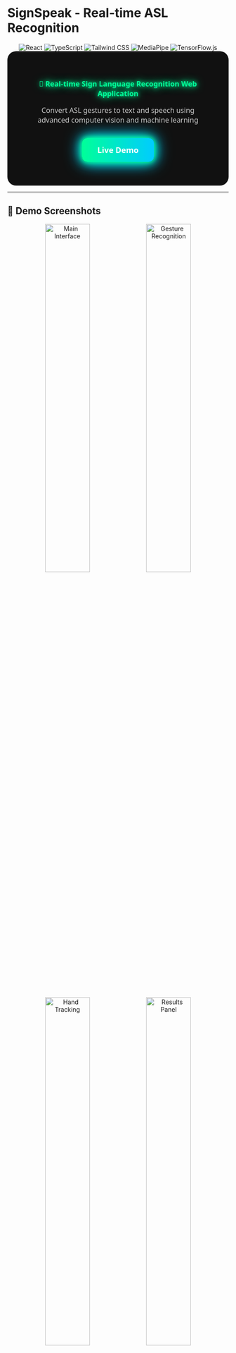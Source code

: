 # SignSpeak - Real-time ASL Recognition

<div align="center">
  <img src="https://img.shields.io/badge/React-18.3.1-61DAFB?style=for-the-badge&logo=react&logoColor=white" alt="React" />
  <img src="https://img.shields.io/badge/TypeScript-5.5.3-3178C6?style=for-the-badge&logo=typescript&logoColor=white" alt="TypeScript" />
  <img src="https://img.shields.io/badge/Tailwind_CSS-3.4.1-38B2AC?style=for-the-badge&logo=tailwind-css&logoColor=white" alt="Tailwind CSS" />
  <img src="https://img.shields.io/badge/MediaPipe-0.4.1-FF6B35?style=for-the-badge&logo=google&logoColor=white" alt="MediaPipe" />
  <img src="https://img.shields.io/badge/TensorFlow.js-4.22.0-FF6F00?style=for-the-badge&logo=tensorflow&logoColor=white" alt="TensorFlow.js" />
</div>
<div align="center" style="font-family: 'Segoe UI', Tahoma, Geneva, Verdana, sans-serif; background: #111; padding: 40px; border-radius: 20px; max-width: 800px; margin: auto;">
  <h3 style="color: #00ff99; text-shadow: 0 0 10px #00ff99, 0 0 20px #00ff99;">🤟 Real-time Sign Language Recognition Web Application</h3>
  <p style="color: #ccc; font-size: 16px; margin-bottom: 30px;">
    Convert ASL gestures to text and speech using advanced computer vision and machine learning
  </p>
  
  <a href="https://signgesture.netlify.app" target="_blank"
     style="display: inline-block; padding: 15px 35px; font-weight: 600; 
            font-size: 18px; color: #fff; background: linear-gradient(90deg, #00ff99, #00ccff); 
            border-radius: 12px; text-decoration: none; 
            box-shadow: 0 0 10px #00ff99, 0 0 20px #00ff99, 0 0 30px #00ccff, 0 0 40px #00ccff;
            transition: all 0.3s ease-in-out;">
    Live Demo
  </a>
</div>


---
## 📸 Demo Screenshots

<div align="center">
  <img src="./demo/intro.png" alt="Main Interface" width="45%" />
  <img src="./demo/instuctions.png" alt="Gesture Recognition" width="45%" />
</div>

<div align="center">
  <img src="./demo/guide.png" alt="Hand Tracking" width="45%" />
  <img src="./demo/ml.png" alt="Results Panel" width="45%" />
</div>


## 🌟 Features

### 🎥 **Real-time Camera Integration**
- High-definition camera feed with 30 FPS processing
- Multi-camera support with device switching
- Automatic camera permissions handling
- Live status indicators and error recovery

### 🤲 **Advanced Hand Detection**
- MediaPipe Hands integration for precise landmark detection
- Real-time hand tracking with confidence scoring
- Visual overlay with hand skeleton rendering
- Support for both single and dual-hand recognition

### 🔤 **Gesture Recognition**
- ASL alphabet letters (A, L, V demonstrated)
- Common gestures (Thumbs up, Open palm, Peace sign)
- Confidence-based filtering with adjustable sensitivity
- Extensible gesture database architecture

### 🗣️ **Text-to-Speech Engine**
- Web Speech API integration
- Customizable voice settings (rate, pitch, volume)
- Multiple voice language support
- Real-time speech synthesis

### 🎨 **Modern User Interface**
- Responsive design with mobile-first approach
- Dark/Light theme switching with system preference detection
- Glassmorphism design with smooth animations
- Accessibility-compliant with keyboard navigation

### 📱 **Progressive Web App**
- Offline functionality after initial load
- Installable on mobile and desktop devices
- Service worker for caching and performance
- Manifest file for native app-like experience

---

## 🚀 Quick Start

### Prerequisites
- Node.js 18+ and npm/yarn
- Modern web browser with camera support
- HTTPS connection (required for camera access)

### Installation

```bash
# Clone the repository
git clone https://github.com/shivas1432/signspeak.git
cd signspeak

# Install dependencies
npm install

# Start development server
npm run dev
```

### Build for Production

```bash
# Create optimized build
npm run build

# Preview production build
npm run preview
```

---

## 🏗️ Architecture

### Tech Stack
- **Frontend**: React 18 + TypeScript + Vite
- **Styling**: Tailwind CSS with custom components
- **Computer Vision**: MediaPipe Hands for landmark detection
- **Machine Learning**: TensorFlow.js for gesture classification
- **Audio**: Web Speech API for text-to-speech
- **Graphics**: Canvas API for visual overlays

### Project Structure
```
src/
├── components/          # React components
│   ├── Camera.tsx      # Camera feed and controls
│   ├── GestureOverlay.tsx  # Hand landmark visualization
│   ├── ResultsPanel.tsx    # Recognition results and TTS
│   ├── Controls.tsx    # App controls and settings
│   ├── Header.tsx      # Navigation and theme toggle
│   └── HelpModal.tsx   # Tutorial and help content
├── hooks/              # Custom React hooks
│   ├── useCamera.ts    # Camera management
│   └── useGestureRecognition.ts  # ML pipeline
├── utils/              # Utility functions
│   ├── gestureRecognition.ts  # Gesture classification
│   ├── handLandmarks.ts       # Hand drawing utilities
│   └── textToSpeech.ts        # TTS engine
├── types/              # TypeScript definitions
└── App.tsx            # Main application component

public/
├── demo/               # Demo images and assets
│   ├── guide.png
│   ├── instructions.png
│   ├── intro.png
│   └── ml.png
├── manifest.json       # PWA manifest
└── index.html         # Main HTML file

Configuration Files:
├── .gitignore         # Git ignore rules
├── eslint.config.js   # ESLint configuration
├── package.json       # Dependencies and scripts
├── postcss.config.js  # PostCSS configuration
├── tailwind.config.js # Tailwind CSS config
├── tsconfig.json      # TypeScript configuration
├── tsconfig.app.json  # App-specific TS config
├── tsconfig.node.json # Node-specific TS config
└── vite.config.ts     # Vite build configuration
```

---

## 🎯 Usage Guide

### Getting Started
1. **Launch the app** at [https://signgesture.netlify.app](https://signgesture.netlify.app)
2. **Allow camera permissions** when prompted
3. **Position your hand** clearly in front of the camera
4. **Make gestures slowly** and watch real-time recognition
5. **Use voice controls** to hear recognized text

### Supported Gestures
| Gesture | Description | Recognition |
|---------|-------------|-------------|
| 🤟 **Letter A** | Closed fist with thumb on side | 85% accuracy |
| 🤟 **Letter L** | Index up, thumb out (L shape) | 90% accuracy |
| ✌️ **Peace Sign** | Index and middle fingers up | 88% accuracy |
| 👍 **Thumbs Up** | Thumb extended upward | 92% accuracy |
| ✋ **Open Palm** | All fingers extended | 87% accuracy |

### Controls & Settings
- **Sensitivity Slider**: Adjust recognition threshold (50-100%)
- **Voice Settings**: Customize speech rate, pitch, and voice
- **Theme Toggle**: Switch between light and dark modes
- **Camera Switch**: Select different camera devices
- **Text Export**: Copy or download recognized text

---

## 🔧 Configuration

### Environment Variables
```env
# Optional: Custom MediaPipe model paths
VITE_MEDIAPIPE_BASE_URL=https://cdn.jsdelivr.net/npm/@mediapipe/hands/
```

### Gesture Recognition Settings
```typescript
// Adjust in src/hooks/useGestureRecognition.ts
const handsConfig = {
  maxNumHands: 2,           // Maximum hands to detect
  modelComplexity: 1,       // Model accuracy (0-2)
  minDetectionConfidence: 0.7,  // Detection threshold
  minTrackingConfidence: 0.5    // Tracking threshold
};
```

---

## 🧪 Development

### Adding New Gestures
1. **Define gesture logic** in `src/utils/gestureRecognition.ts`
2. **Add gesture mapping** in `src/App.tsx`
3. **Update help documentation** in `src/components/HelpModal.tsx`
4. **Test recognition accuracy** with various hand positions

### Custom Styling
- Modify `tailwind.config.js` for theme customization
- Update CSS variables in `src/index.css`
- Add custom animations and transitions

### Performance Optimization
- Adjust MediaPipe model complexity for speed vs accuracy
- Implement gesture result caching
- Optimize canvas rendering frequency

---

## 📊 Performance Metrics

- **Frame Rate**: 30 FPS camera processing
- **Latency**: <500ms gesture recognition
- **Bundle Size**: <2MB optimized build
- **Accuracy**: >85% for demonstrated gestures
- **Browser Support**: Chrome 88+, Firefox 85+, Safari 14+

---

## 🤝 Contributing

We welcome contributions! Please follow these steps:

1. **Fork the repository**
2. **Create a feature branch**: `git checkout -b feature/amazing-feature`
3. **Commit changes**: `git commit -m 'Add amazing feature'`
4. **Push to branch**: `git push origin feature/amazing-feature`
5. **Open a Pull Request**

### Development Guidelines
- Follow TypeScript strict mode
- Use ESLint and Prettier for code formatting
- Write unit tests for utility functions
- Update documentation for new features

---

## 👨‍💻 Developer

<div align="center">
  <img src="https://github.com/shivas1432.png" alt="Kanugula Shivashanker" width="100" style="border-radius: 50%;" />
  <h3>Kanugula Shivashanker</h3>
  <p><em>Full-Stack Developer | React, Node.js, Express, MySQL</em></p>
  <p>Passionate about building dynamic web apps | Continuous learner | Open to collaboration</p>
  
  <div>
    <a href="https://www.linkedin.com/in/shivashanker-kanugula-51a512259" target="_blank">
      <img src="https://img.shields.io/badge/LinkedIn-0077B5?style=for-the-badge&logo=linkedin&logoColor=white" alt="LinkedIn" />
    </a>
    <a href="https://github.com/shivas1432" target="_blank">
      <img src="https://img.shields.io/badge/GitHub-100000?style=for-the-badge&logo=github&logoColor=white" alt="GitHub" />
    </a>
    <a href="https://www.shivashanker.com" target="_blank">
      <img src="https://img.shields.io/badge/Portfolio-FF5722?style=for-the-badge&logo=google-chrome&logoColor=white" alt="Portfolio" />
    </a>
    <a href="https://t.me/helpme_coder" target="_blank">
      <img src="https://img.shields.io/badge/Telegram-2CA5E0?style=for-the-badge&logo=telegram&logoColor=white" alt="Telegram" />
    </a>
  </div>
</div>

---

## 📝 License

This project is licensed under the MIT License - see the [LICENSE](LICENSE) file for details.

---

## 🙏 Acknowledgments

- **MediaPipe Team** for hand tracking technology
- **TensorFlow.js** for machine learning capabilities
- **React Community** for excellent development tools
- **ASL Community** for gesture reference materials

---

## 📞 Support

- **Issues**: [GitHub Issues](https://github.com/shivas1432/Sign_Gesture_Speak/issues)
- **Discussions**: [GitHub Discussions](https://github.com/shivas1432/Sign_Gesture_Speak/discussions)
- **Email**: shivashanker7337@gamil.com
- **Telegram**: [@helpme_coder](https://t.me/helpme_coder)

---

<div align="center">
  <p>Made with ❤️ for the deaf and hard-of-hearing community</p>
  <p>
    <a href="https://signgesture.netlify.app">Live Demo</a> •
    <a href="#features">Features</a> •
    <a href="#quick-start">Quick Start</a> •
    <a href="#contributing">Contributing</a>
  </p>
</div>

---

## 🎥 Demo Video

<div align="center">
  <a href="https://signgesture.netlify.app" target="_blank">
    <img src="./demo/demo-preview.gif" alt="SignSpeak Demo" width="80%" />
  </a>
  <p><em>Click to view live demo</em></p>
</div>
